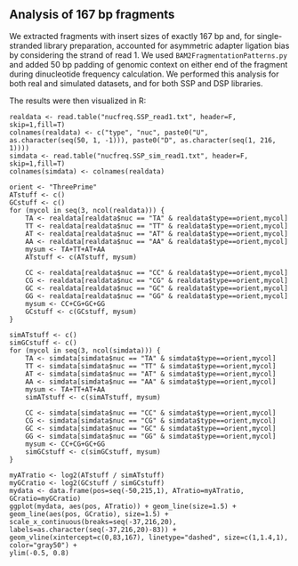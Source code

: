 Analysis of 167 bp fragments
---------------------------

We extracted fragments with insert sizes of exactly 167 bp and, for single-stranded library preparation, accounted for asymmetric adapter ligation bias by considering the strand of read 1. We used `BAM2FragmentationPatterns.py` and added 50 bp padding of genomic context on either end of the fragment during dinucleotide frequency calculation.  We performed this analysis for both real and simulated datasets, and for both SSP and DSP libraries.

The results were then visualized in R:

```
realdata <- read.table("nucfreq.SSP_read1.txt", header=F, skip=1,fill=T)
colnames(realdata) <- c("type", "nuc", paste0("U", as.character(seq(50, 1, -1))), paste0("D", as.character(seq(1, 216, 1))))
simdata <- read.table("nucfreq.SSP_sim_read1.txt", header=F, skip=1,fill=T)
colnames(simdata) <- colnames(realdata)

orient <- "ThreePrime"
ATstuff <- c()
GCstuff <- c()
for (mycol in seq(3, ncol(realdata))) {
    TA <- realdata[realdata$nuc == "TA" & realdata$type==orient,mycol]
    TT <- realdata[realdata$nuc == "TT" & realdata$type==orient,mycol]
    AT <- realdata[realdata$nuc == "AT" & realdata$type==orient,mycol]
    AA <- realdata[realdata$nuc == "AA" & realdata$type==orient,mycol]
    mysum <- TA+TT+AT+AA
    ATstuff <- c(ATstuff, mysum)

    CC <- realdata[realdata$nuc == "CC" & realdata$type==orient,mycol]
    CG <- realdata[realdata$nuc == "CG" & realdata$type==orient,mycol]
    GC <- realdata[realdata$nuc == "GC" & realdata$type==orient,mycol]
    GG <- realdata[realdata$nuc == "GG" & realdata$type==orient,mycol]
    mysum <- CC+CG+GC+GG
    GCstuff <- c(GCstuff, mysum)
}

simATstuff <- c()
simGCstuff <- c()
for (mycol in seq(3, ncol(simdata))) {
    TA <- simdata[simdata$nuc == "TA" & simdata$type==orient,mycol]
    TT <- simdata[simdata$nuc == "TT" & simdata$type==orient,mycol]
    AT <- simdata[simdata$nuc == "AT" & simdata$type==orient,mycol]
    AA <- simdata[simdata$nuc == "AA" & simdata$type==orient,mycol]
    mysum <- TA+TT+AT+AA
    simATstuff <- c(simATstuff, mysum)

    CC <- simdata[simdata$nuc == "CC" & simdata$type==orient,mycol]
    CG <- simdata[simdata$nuc == "CG" & simdata$type==orient,mycol]
    GC <- simdata[simdata$nuc == "GC" & simdata$type==orient,mycol]
    GG <- simdata[simdata$nuc == "GG" & simdata$type==orient,mycol]
    mysum <- CC+CG+GC+GG
    simGCstuff <- c(simGCstuff, mysum)
}

myATratio <- log2(ATstuff / simATstuff)
myGCratio <- log2(GCstuff / simGCstuff)
mydata <- data.frame(pos=seq(-50,215,1), ATratio=myATratio, GCratio=myGCratio)
ggplot(mydata, aes(pos, ATratio)) + geom_line(size=1.5) + geom_line(aes(pos, GCratio), size=1.5) +
scale_x_continuous(breaks=seq(-37,216,20), labels=as.character(seq(-37,216,20)-83)) + geom_vline(xintercept=c(0,83,167), linetype="dashed", size=c(1,1.4,1), color="gray50") +
ylim(-0.5, 0.8)
```